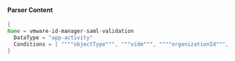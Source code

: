 #### Parser Content
```Java
{
Name = vmware-id-manager-saml-validation
  DataType = "app-activity"
  Conditions = [ """"objectType""", """vidm""", """"organizationId""", """\"SAML_VALIDATION\""""]
}
```